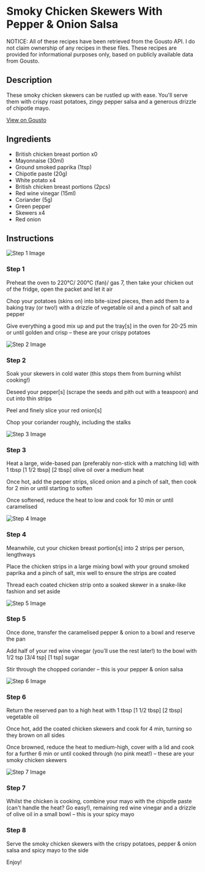 # Smoky Chicken Skewers With Pepper & Onion Salsa

NOTICE: All of these recipes have been retrieved from the Gousto API. I do not claim ownership of any recipes in these files. These recipes are provided for informational purposes only, based on publicly available data from Gousto.

## Description

These smoky chicken skewers can be rustled up with ease. You'll serve them with crispy roast potatoes, zingy pepper salsa and a generous drizzle of chipotle mayo. 

[View on Gousto](https://www.gousto.co.uk/recipes/cookbook/smoky-chicken-skewers-with-red-pepper-salsa)

## Ingredients

- British chicken breast portion x0
- Mayonnaise (30ml)
- Ground smoked paprika (1tsp)
- Chipotle paste (20g)
- White potato x4
- British chicken breast portions (2pcs)
- Red wine vinegar (15ml)
- Coriander (5g)
- Green pepper
- Skewers x4
- Red onion

## Instructions

![Step 1 Image](https://production-media.gousto.co.uk/cms/recipe-step-image/step-1-1590501897054-x200.jpg)

### Step 1

Preheat the oven to 220°C/ 200°C (fan)/ gas 7, then take your chicken out of the fridge, open the packet and let it air

Chop your potatoes (skins on) into bite-sized pieces, then add them to a baking tray (or two!) with a drizzle of vegetable oil and a pinch of salt and pepper

Give everything a good mix up and put the tray[s] in the oven for 20-25 min or until golden and crisp – these are your crispy potatoes

![Step 2 Image](https://production-media.gousto.co.uk/cms/recipe-step-image/step-2-1590501904140-x200.jpg)

### Step 2

Soak your skewers in cold water (this stops them from burning whilst cooking!)

Deseed your pepper[s] (scrape the seeds and pith out with a teaspoon) and cut into thin strips

Peel and finely slice your red onion[s]

Chop your coriander roughly, including the stalks

![Step 3 Image](https://production-media.gousto.co.uk/cms/recipe-step-image/step-3-1590501910463-x200.jpg)

### Step 3

Heat a large, wide-based pan (preferably non-stick with a matching lid) with 1 tbsp <span class="text-purple">[1 1/2 tbsp]</span> <span class="text-danger">[2 tbsp]</span> olive oil over a medium heat

Once hot, add the pepper strips, sliced onion and a pinch of salt, then cook for 2 min or until starting to soften

Once softened, reduce the heat to low and cook for 10 min or until caramelised

![Step 4 Image](https://production-media.gousto.co.uk/cms/recipe-step-image/step-4-1590501917394-x200.jpg)

### Step 4

Meanwhile, cut your chicken breast portion[s] into 2 strips per person, lengthways

Place the chicken strips in a large mixing bowl with your ground smoked paprika and a pinch of salt, mix well to ensure the strips are coated

Thread each coated chicken strip onto a soaked skewer in a snake-like fashion and set aside

![Step 5 Image](https://production-media.gousto.co.uk/cms/recipe-step-image/step-5-1590501925306-x200.jpg)

### Step 5

Once done, transfer the caramelised pepper & onion to a bowl and reserve the pan

Add half of your red wine vinegar (you’ll use the rest later!) to the bowl with 1/2 tsp <span class="text-purple">[3/4 tsp]</span> <span class="text-danger">[1 tsp] </span>sugar

Stir through the chopped coriander – this is your pepper & onion salsa

![Step 6 Image](https://production-media.gousto.co.uk/cms/recipe-step-image/step-6-1590501937217-x200.jpg)

### Step 6

Return the reserved pan to a high heat with 1 tbsp <span class="text-purple">[1 1/2 tbsp]</span> <span class="text-danger">[2 tbsp] </span>vegetable oil

Once hot, add the coated chicken skewers and cook for 4 min, turning so they brown on all sides

Once browned, reduce the heat to medium-high, cover with a lid and cook for a further 6 min or until cooked through (no pink meat!) – these are your smoky chicken skewers

![Step 7 Image](https://production-media.gousto.co.uk/cms/recipe-step-image/step-7-1590501942862-x200.jpg)

### Step 7

Whilst the chicken is cooking, combine your mayo with the chipotle paste (can't handle the heat? Go easy!), remaining red wine vinegar and a drizzle of olive oil in a small bowl – this is your spicy mayo

### Step 8

Serve the smoky chicken skewers with the crispy potatoes, pepper & onion salsa and spicy mayo to the side

Enjoy!

